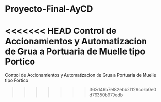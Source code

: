 # Proyecto-Final-AyCD
<<<<<<< HEAD
Control de Accionamientos y Automatizacion de Grua a Portuaria de Muelle tipo Portico
=======
Control de Accionamientos y Automatizacion de Grua a Portuaria de Muelle tipo Portico
>>>>>>> 363d46b7e182ebb31129cc6a0e0d79350b979edb

